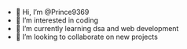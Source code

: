 - 👋 Hi, I’m @Prince9369
- 👀 I’m interested in coding
- 🌱 I’m currently learning dsa and web development
- 💞️ I’m looking to collaborate on new projects


<!---
Prince9369/Prince9369 is a ✨ special ✨ repository because its `README.md` (this file) appears on your GitHub profile.
You can click the Preview link to take a look at your changes.
--->
